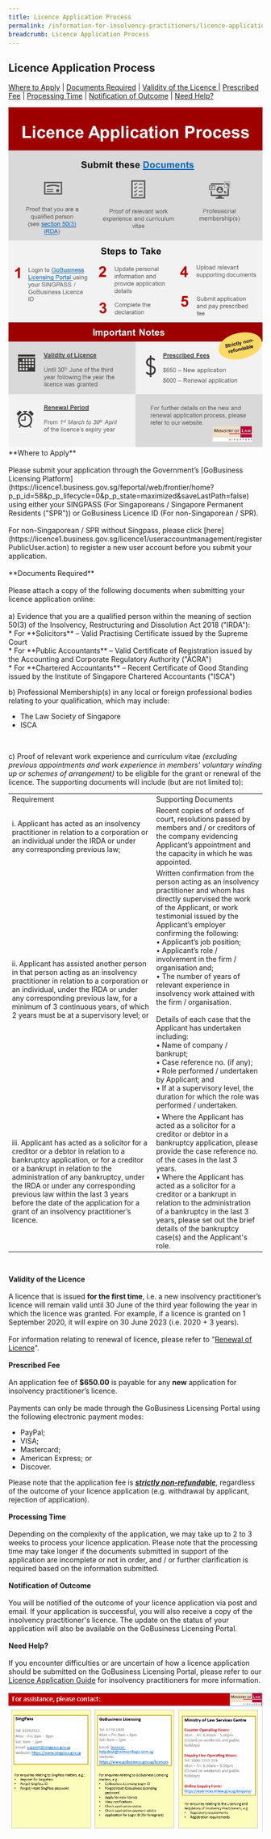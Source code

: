 ```yaml
---
title: Licence Application Process
permalink: /information-for-insolvency-practitioners/licence-application-process/
breadcrumb: Licence Application Process
---
```

**Licence Application Process**
---
<a href="#Where to Apply">Where to Apply</a>  |  <a href="#Documents Required">Documents Required</a>  |  <a href="#Validity of the Licence">Validity of the Licence </a>  |  <a href="#Prescribed Fee">Prescribed Fee</a>  |  <a href="#Processing Time">Processing Time</a>  |  <a href="#Notification of Outcome">Notification of Outcome</a>  |  <a href="#Need Help?">Need Help?</a><br>

<a href="/files/Infographic%202%20-%20Licence%20Application%20Process.pdf">
  <img src="/images/Infographic%202%20-%20Licence%20Application%20Process.jpg">
 </a>

<br>
<a id="Where to Apply"></a>**Where to Apply**
<br><br>
Please submit your application through the Government’s [GoBusiness Licensing Platform](https://licence1.business.gov.sg/feportal/web/frontier/home?p_p_id=58&amp;p_p_lifecycle=0&amp;p_p_state=maximized&amp;saveLastPath=false) using either your SINGPASS (For Singaporeans / Singapore Permanent Residents ("SPR")) or GoBusiness Licence ID (For non-Singaporean / SPR).<br><br>
For non-Singaporean / SPR without Singpass, please click [here](https://licence1.business.gov.sg/licence1/useraccountmanagement/registerPublicUser.action) to register a new user account before you submit your application.
<br><br>
<a id="Documents Required"></a>**Documents Required**
<br><br>
Please attach a copy of the following documents when submitting your licence application online:
<br><br>
a) Evidence that you are a qualified person within the meaning of section 50(3) of the Insolvency, Restructuring and Dissolution Act 2018 ("IRDA"):
<br>
* For **Solicitors** – Valid Practising Certificate issued by the Supreme Court <br>
* For **Public Accountants** – Valid Certificate of Registration issued by the Accounting and Corporate Regulatory Authority ("ACRA") <br>
* For **Chartered Accountants** – Recent Certificate of Good Standing issued by the Institute of Singapore Chartered Accountants ("ISCA")
<br>

b) Professional Membership(s) in any local or foreign professional bodies relating to your qualification, which may include:
<br>
* The Law Society of Singapore
* ISCA
<br>

c) Proof of relevant work experience and curriculum vitae *(excluding previous appointments and work experience in members' voluntary winding up or schemes of arrangement)* to be eligible for the grant or renewal of the licence. The supporting documents will include (but are not limited to):
<br>
<table>
<tbody><tr>
  <td>Requirement</td>
  <td>Supporting Documents</td>
 </tr>
 <tr>
  <td>i.	Applicant has acted as an insolvency practitioner in relation to a corporation or an individual under the IRDA or under any corresponding previous law;</td>
  <td>
Recent copies of orders of court, resolutions passed by members and / or creditors of the company evidencing Applicant’s appointment and the capacity in which he was appointed.<br>

</td>
 </tr>
 <tr>
  <td>ii.	Applicant has assisted another person in that person acting as an insolvency practitioner in relation to a corporation or an individual, under the IRDA or under any corresponding previous law, for a minimum of 3 continuous years, of which 2 years must be at a supervisory level; or
</td>
  <td>Written confirmation from the person acting as an insolvency practitioner and whom has directly supervised the work of the Applicant, or work testimonial issued by the Applicant’s employer confirming the following:<br>
•	Applicant’s job position;<br>
•	Applicant’s role / involvement in the firm / organisation and; <br>
• The number of years of relevant experience in insolvency work attained with the firm / organisation. <br><br>
Details of each case that the Applicant has undertaken including:<br>
•	Name of company / bankrupt; <br>
•	Case reference no. (if any);<br>
• Role performed / undertaken by Applicant; and<br>
•	If at a supervisory level, the duration for which the role was performed / undertaken.<br>
</td>
 </tr>
 <tr>
  <td>iii.	Applicant has acted as a solicitor for a creditor or a debtor in relation to a bankruptcy application, or for a creditor or a bankrupt in relation to the administration of any bankruptcy, under the IRDA or under any corresponding previous law within the last 3 years before the date of the application for a grant of an insolvency practitioner’s licence. </td>
 <td>
•	Where the Applicant has acted as a solicitor for a creditor or debtor in a bankruptcy application, please provide the case reference no. of the cases in the last 3 years.<br>
•	Where the Applicant has acted as a solicitor for a creditor or a bankrupt in relation to the administration of a bankruptcy in the last 3 years, please set out the brief details of the bankruptcy case(s) and the Applicant's role.
</td>
 </tr>
  </tbody></table><br>

<a id="Validity of the Licence"></a>**Validity of the Licence**
<br><br>
A licence that is issued **for the first time**, i.e. a new insolvency practitioner’s licence will remain valid until 30 June of the third year following the year in which the licence was granted. For example, if a licence is granted on 1 September 2020, it will expire on 30 June 2023 (i.e. 2020 + 3 years).
<br><br>
For information relating to renewal of licence, please refer to "[Renewal of Licence](https://lripd.mlaw.gov.sg/information-for-insolvency-practitioners/renewal-of-licence/)".
<br><br>
<a id="Prescribed Fee"></a>**Prescribed Fee**
<br><br> 
An application fee of **$650.00** is payable for any **new** application for insolvency practitioner’s licence. 
<br><br>Payments can only be made through the GoBusiness Licensing Portal using the following electronic payment modes:
<br>
* PayPal;<br>
* VISA;<br>
* Mastercard;<br>
* American Express; or<br>
* Discover.<br>


Please note that the application fee is <ins>_**strictly non-refundable**_</ins>, regardless of the outcome of your licence application (e.g. withdrawal by applicant, rejection of application).
<br><br>
<a id="Processing Time"></a>**Processing Time**
<br><br>
Depending on the complexity of the application, we may take up to 2 to 3 weeks to process your licence application. Please note that the processing time may take longer if the documents submitted in support of the application are incomplete or not in order, and / or further clarification is required based on the information submitted.
<br><br>
<a id="Notification of Outcome"></a>**Notification of Outcome**
<br><br>
You will be notified of the outcome of your licence application via post and email. If your application is successful, you will also receive a copy of the insolvency practitioner's licence. The update on the status of your application will also be available on the GoBusiness Licensing Portal.
<br><br>
<a id="Need Help?"></a>**Need Help?**
<br><br>
If you encounter difficulties or are uncertain of how a licence application should be submitted on the GoBusiness Licensing Portal, please refer to our [Licence Application Guide](/files/Licence%20Application%20Guide%20for%20Insolvency%20Practitioners.pdf) for insolvency practitioners for more information.
<br><br>
![](/images/contact%20details%20260122.jpg)
<br>